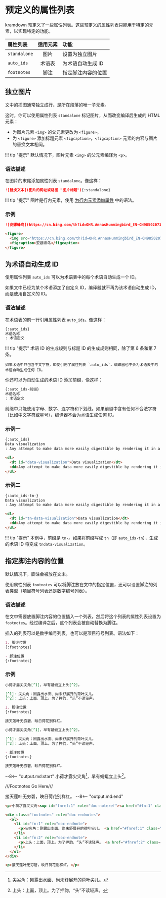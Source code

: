 # 预定义的属性列表

kramdown 预定义了一些属性列表。这些预定义的属性列表只能用于特定的元素，以实现特定的功能。

|  属性列表  |  适用元素  |  功能  |
|:---|:--:|:---|
|  `standalone`  |  图片  |  设置为独立图片  |
|  `auto_ids`  |  术语表  |  为术语自动生成 ID  |
|  `footnotes`  |  脚注  |  指定脚注内容的位置  |


## 独立图片

文中的插图通常独立成行，是所在段落的唯一子元素。

这时，你可以使用属性列表 `standalone` 标记图片，从而改变编译后生成的 HTML 元素：

- 为图片元素 `<img>` 的父元素更改为 `<figure>`。
- 为 `<figure>` 添加标题元素 `<figcaption>`，`<figcaption>` 元素的内容与图片的替换文本相同。

!!! tip "提示"
    默认情况下，图片元素 `<img>` 的父元素编译为 `<p>`。

### 语法描述

在图片的末尾添加属性列表 `standalone`。像这样：

```markdown
![替换文本](图片的网址或路径 "图片标题"){:standalone}
```

!!! tip "提示"
    图片是行内元素，使用 [为行内元素添加属性](inline-attribute.md) 中的语法。

### 示例

```markdown
![安娜蜂鸟](https://cn.bing.com/th?id=OHR.AnnasHummingbird_EN-CN9850207192_1920x1080.jpg&w=720){:standalone}
```

```html
<figure>
  <img src="https://cn.bing.com/th?id=OHR.AnnasHummingbird_EN-CN9850207192_1920x1080.jpg&amp;w=720" alt="安娜蜂鸟" />
  <figcaption>安娜蜂鸟</figcaption>
</figure>
```

## 为术语自动生成 ID

使用属性列表 `auto_ids` 可以为术语表中的每个术语自动生成一个 ID。

如果文中已经为某个术语添加了自定义 ID，编译器就不再为该术语自动生成 ID，而是使用自定义的 ID。

### 语法描述

在术语表的前一行引用属性列表 `auto_ids`。像这样：

```markdown
{:auto_ids}
术语名称
: 术语定义
```

!!! tip "提示"
    术语 ID 的生成规则与标题 ID 的生成规则相同，除了第 6 条和第 7 条。

    如果术语中只包含中文字符，即使引用了属性列表 `auto_ids`，编译器也不会为术语表中的术语自动生成任何 ID。

你还可以为自动生成的术语 ID 添加前缀，像这样：

```markdown
{:auto_ids-前缀}
术语名称
: 术语定义
```

前缀中只能使用字母、数字、连字符和下划线。如果前缀中含有任何不合法字符（比如中文字符或星号），编译器不会为术语生成任何 ID。

### 示例一

```markdown
{:auto_ids}
Data visualization
: Any attempt to make data more easily digestible by rendering it in a visual context.
```

```html
<dl>
  <dt id="data-visualization">Data visualization</dt>
  <dd>Any attempt to make data more easily digestible by rendering it in a visual context.</dd>
</dl>
```

### 示例二

```markdown
{:auto_ids-tn-}
Data visualization
: Any attempt to make data more easily digestible by rendering it in a visual context.  
```

```html
<dl>
  <dt id="tn-data-visualization">Data visualization</dt>
  <dd>Any attempt to make data more easily digestible by rendering it in a visual context.</dd>
</dl>
```

!!! tip "提示"
    本例中，前缀是 `tn-`。如果将前缀写成 `tn`（即 `auto_ids-tn`），生成的术语 ID 将变成 `tndata-visualization`。

## 指定脚注内容的位置

默认情况下，脚注会被放在文末。

使用属性列表 `footnotes` 可以将脚注放在文中的指定位置，还可以设置脚注的列表类型（项目符号列表还是数字编号列表）。

### 语法描述

在文中需要放置脚注内容的位置插入一个列表，然后将这个列表的属性列表设置为 `footnotes`。经过编译之后，这个列表会被自动替换为脚注。

插入的列表可以是数字编号列表，也可以是项目符号列表。语法如下：

```markdown
1. 脚注位置
{:footnotes}
```

```markdown
- 脚注位置
{:footnotes}
```

### 示例

```markdown
小荷才露尖尖角[^1]，早有蜻蜓立上头[^2]。

[^1]: 尖尖角：刚露出水面、尚未舒展开的荷叶尖儿。
[^2]: 上头：上面，顶上。为了押韵，“头”不读轻声。

1. 脚注位置
{:footnotes}

接天莲叶无穷碧，映日荷花别样红。
```

```markdown
小荷才露尖尖角[^1]，早有蜻蜓立上头[^2]。

[^1]: 尖尖角：刚露出水面、尚未舒展开的荷叶尖儿。
[^2]: 上头：上面，顶上。为了押韵，“头”不读轻声。

- 脚注位置
{:footnotes}

接天莲叶无穷碧，映日荷花别样红。
```

--8<-- "output.md:start"
小荷才露尖尖角[^1]，早有蜻蜓立上头[^2]。

[^1]: 尖尖角：刚露出水面、尚未舒展开的荷叶尖儿。
[^2]: 上头：上面，顶上。为了押韵，“头”不读轻声。

///Footnotes Go Here///

接天莲叶无穷碧，映日荷花别样红。
--8<-- "output.md:end"

```html
<p>小荷才露尖尖角<sup id="fnref:1" role="doc-noteref"><a href="#fn:1" class="footnote" rel="footnote">1</a></sup>，早有蜻蜓立上头<sup id="fnref:2" role="doc-noteref"><a href="#fn:2" class="footnote" rel="footnote">2</a></sup>。</p>

<div class="footnotes" role="doc-endnotes">
  <ol>
    <li id="fn:1" role="doc-endnote">
      <p>尖尖角：刚露出水面、尚未舒展开的荷叶尖儿。 <a href="#fnref:1" class="reversefootnote" role="doc-backlink">&#8617;</a></p>
    </li>
    <li id="fn:2" role="doc-endnote">
      <p>上头：上面，顶上。为了押韵，“头”不读轻声。 <a href="#fnref:2" class="reversefootnote" role="doc-backlink">&#8617;</a></p>
    </li>
  </ol>
</div>

<p>接天莲叶无穷碧，映日荷花别样红。</p>
```









